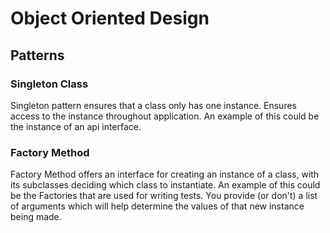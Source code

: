 # Object Oriented Design
## Patterns

### Singleton Class
Singleton pattern ensures that a class only has one instance. Ensures access to the instance throughout application. An example of this could be the instance of an api interface.

### Factory Method
Factory Method offers an interface for creating an instance of a class, with its subclasses deciding which class to instantiate.  An example of this could be the Factories that are used for writing tests. You provide (or don't) a list of arguments which will help determine the values of that new instance being made.
